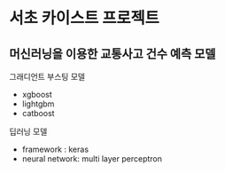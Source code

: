  서초 카이스트 프로젝트
=======================
  

머신러닝을 이용한 교통사고 건수 예측 모델
----------------------------

그래디언트 부스팅 모델 
- xgboost
- lightgbm
- catboost 

딥러닝 모델  
- framework : keras 
- neural network: multi layer perceptron

